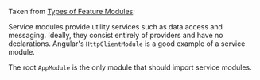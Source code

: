 Taken from [Types of Feature Modules](https://angular.io/guide/module-types):

Service modules provide utility services such as data access and messaging. Ideally, they consist entirely of providers and have no declarations. Angular's `HttpClientModule` is a good example of a service module.

The root `AppModule` is the only module that should import service modules.
